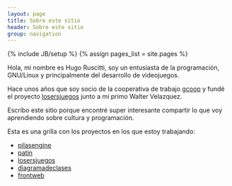 ```yaml
---
layout: page
title: Sobre este sitio
header: Sobre este sitio
group: navigation
---
```

{% include JB/setup %}
{% assign pages_list = site.pages %}

Hola, mi nombre es Hugo Ruscitti, soy un entusiasta de la programación, GNU/Linux y principalmente del desarrollo de videojuegos.

Hace unos años que soy socio de la cooperativa de trabajo [gcoop](http://gcoop.coop) y fundé el proyecto [losersjuegos](http://www.losersjuegos.com.ar) junto a mi primo Walter Velazquez.

Escribo este sitio porque encontré super interesante compartir lo que voy aprendiendo sobre cultura y programación.

Esta es una grilla con los proyectos en los que estoy trabajando:


- [pilasengine]
- [patin]
- [losersjuegos]
- [diagramadeclases]
- [frontweb]


[losersjuegos]: http://www.losersjuegos.com.ar
[diagramadeclases]: http://www.diagramadeclases.com.ar
[frontweb]: http://www.frontweb.com.ar
[pilasengine]: http://www.pilas-engine.com.ar
[patin]: http://patin.ep.io
